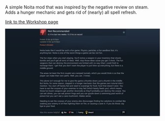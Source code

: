 A simple Noita mod that was inspired by the negative review on steam. Adds a hunger mechanic and gets rid of (nearly) all spell refresh.  

[link to the Workshop page](https://steamcommunity.com/sharedfiles/filedetails/?id=3422479369)

![The negative review in question](/workshop_preview_image.png)
